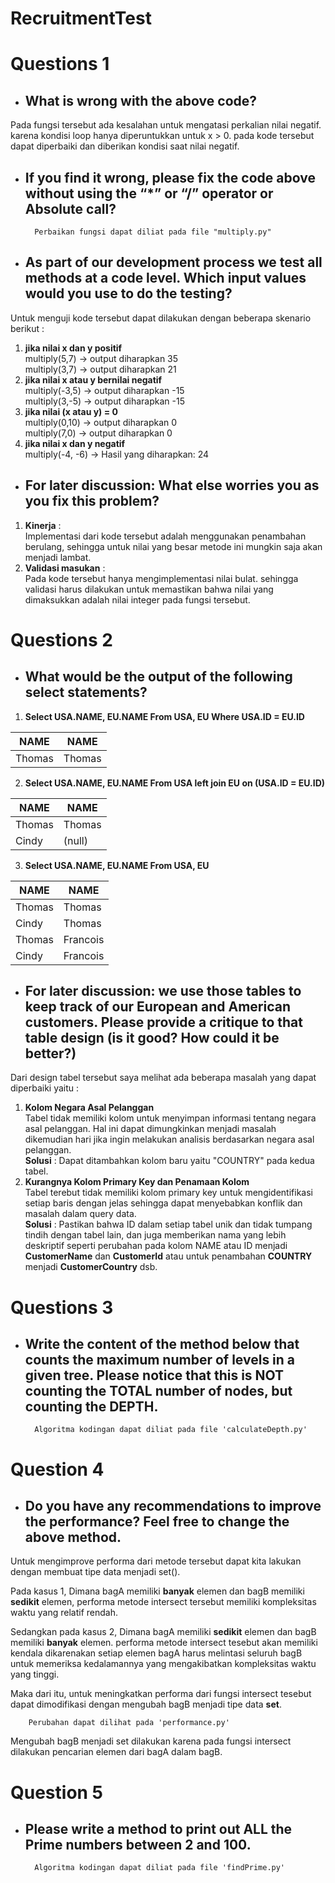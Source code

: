 # RecruitmentTest


# Questions 1 
- ## **What is wrong with the above code?** 
Pada fungsi tersebut ada kesalahan untuk mengatasi perkalian nilai negatif. karena kondisi loop hanya diperuntukkan untuk x > 0. pada kode tersebut dapat diperbaiki dan diberikan kondisi saat nilai negatif.

- ## **If you find it wrong, please fix the code above without using the “*” or “/”  operator or Absolute call?**
        Perbaikan fungsi dapat diliat pada file "multiply.py"

- ## **As part of our development process we test all methods at a code level. Which input values would you use to do the testing?**
Untuk menguji kode tersebut dapat dilakukan dengan beberapa skenario berikut :
1. **jika nilai x dan y positif** <br>
multiply(5,7) -> output diharapkan 35 <br>
multiply(3,7) -> output diharapkan 21
2. **jika nilai x atau y bernilai negatif** <br>
multiply(-3,5) -> output diharapkan -15 <br>
multiply(3,-5) -> output diharapkan -15
3. **jika nilai (x atau y) = 0** <br>
multiply(0,10) -> output diharapkan 0<br>
multiply(7,0) -> output diharapkan 0
4. **jika nilai x dan y negatif** <br>
multiply(-4, -6) -> Hasil yang diharapkan: 24 <br>
        
- ## For later discussion: What else worries you as you fix this problem?
1. **Kinerja** : <br>
Implementasi dari kode tersebut adalah menggunakan penambahan berulang, sehingga untuk nilai yang besar metode ini mungkin saja akan menjadi lambat.
2. **Validasi masukan** : <br>
Pada kode tersebut hanya mengimplementasi nilai bulat. sehingga validasi harus dilakukan untuk memastikan bahwa nilai yang dimaksukkan adalah nilai integer pada fungsi tersebut.

# Questions 2
- ## **What would be the output of the following select statements?**  <br>
1. **Select USA.NAME, EU.NAME From USA, EU Where USA.ID = EU.ID** <br>

|   NAME |   NAME |
|--------|--------|
| Thomas | Thomas |
2. **Select USA.NAME, EU.NAME From USA left join EU on (USA.ID = EU.ID)** <br>

|   NAME |   NAME |
|--------|--------|
| Thomas | Thomas |
|  Cindy | (null) |
3. **Select USA.NAME, EU.NAME From USA, EU** <br>

|   NAME |     NAME |
|--------|----------|
| Thomas |   Thomas |
|  Cindy |   Thomas |
| Thomas | Francois |
|  Cindy | Francois |
    
- ## **For later discussion: we use those tables to keep track of our European and American customers.  Please provide a critique to that table design (is it good?  How could it be better?)** <br>
Dari design tabel tersebut saya melihat ada beberapa masalah yang dapat diperbaiki yaitu : <br>
1. **Kolom Negara Asal Pelanggan**  <br>
Tabel tidak memiliki kolom untuk menyimpan informasi tentang negara asal pelanggan. Hal ini dapat dimungkinkan menjadi masalah dikemudian hari jika ingin melakukan analisis berdasarkan negara asal pelanggan.<br>
**Solusi** : Dapat ditambahkan kolom baru yaitu "COUNTRY" pada kedua tabel.
2.  **Kurangnya Kolom Primary Key dan Penamaan Kolom** <br>
Tabel terebut tidak memiliki kolom primary key untuk mengidentifikasi setiap baris dengan jelas sehingga dapat menyebabkan konflik dan masalah dalam query data.<br>
**Solusi**  : Pastikan bahwa ID dalam setiap tabel unik dan tidak tumpang tindih dengan tabel lain, dan juga memberikan nama yang lebih deskriptif seperti perubahan pada kolom NAME atau ID menjadi **CustomerName** dan **CustomerId** atau untuk penambahan **COUNTRY** menjadi **CustomerCountry** dsb.
            

# Questions 3
- ## **Write the content of the method below that counts the maximum number of levels in a given tree. Please notice that this is NOT counting the TOTAL number of nodes, but counting the DEPTH.**
        Algoritma kodingan dapat diliat pada file 'calculateDepth.py'


# Question 4
- ## **Do you have any recommendations to improve the performance?  Feel free to change the above method.**
Untuk mengimprove performa dari metode tersebut dapat kita lakukan dengan membuat tipe data menjadi set(). 

Pada kasus 1, Dimana bagA memiliki **banyak** elemen dan bagB memiliki **sedikit** elemen, performa metode intersect tersebut memiliki kompleksitas waktu yang relatif rendah. <br>

Sedangkan pada kasus 2, Dimana bagA memiliki **sedikit** elemen dan bagB memiliki **banyak** elemen. performa metode intersect tesebut akan memiliki kendala dikarenakan setiap elemen bagA harus melintasi seluruh bagB untuk memeriksa kedalamannya yang mengakibatkan kompleksitas waktu yang tinggi. <br>

Maka dari itu, untuk meningkatkan performa dari fungsi intersect tesebut dapat dimodifikasi dengan mengubah bagB menjadi tipe data **set**. <br>

        Perubahan dapat dilihat pada 'performance.py'

Mengubah bagB menjadi set dilakukan karena pada fungsi intersect dilakukan pencarian elemen dari bagA dalam bagB.

# Question 5
- ## **Please write a method to print out ALL the Prime numbers between 2 and 100.**

        Algoritma kodingan dapat diliat pada file 'findPrime.py'